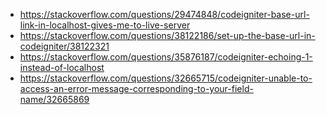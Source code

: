 * https://stackoverflow.com/questions/29474848/codeigniter-base-url-link-in-localhost-gives-me-to-live-server
* https://stackoverflow.com/questions/38122186/set-up-the-base-url-in-codeigniter/38122321
* https://stackoverflow.com/questions/35876187/codeigniter-echoing-1-instead-of-localhost
* https://stackoverflow.com/questions/32665715/codeigniter-unable-to-access-an-error-message-corresponding-to-your-field-name/32665869
